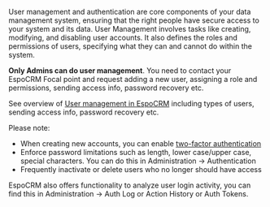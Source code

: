 User management and authentication are core components of your data management system, ensuring that the right people have secure access to your system and its data. User Management involves tasks like creating, modifying, and disabling user accounts. It also defines the roles and permissions of users, specifying what they can and cannot do within the system. 

**Only Admins can do user management**. You need to contact your EspoCRM Focal point and request adding a new user, assigning a role and permissions, sending access info, password recovery etc.


See overview of [User management in EspoCRM](https://docs.espocrm.com/administration/users-management/) including types of users, sending access info, password recovery etc. 

Please note: 
- When creating new accounts, you can enable [two-factor authentication](https://docs.espocrm.com/administration/2fa/)
- Enforce password limitations such as length, lower case/upper case, special characters. You can do this in Administration -> Authentication
- Frequently inactivate or delete users who no longer should have access

EspoCRM also offers functionality to analyze user login activity, you can find this in Administration -> Auth Log or Action History or Auth Tokens.

